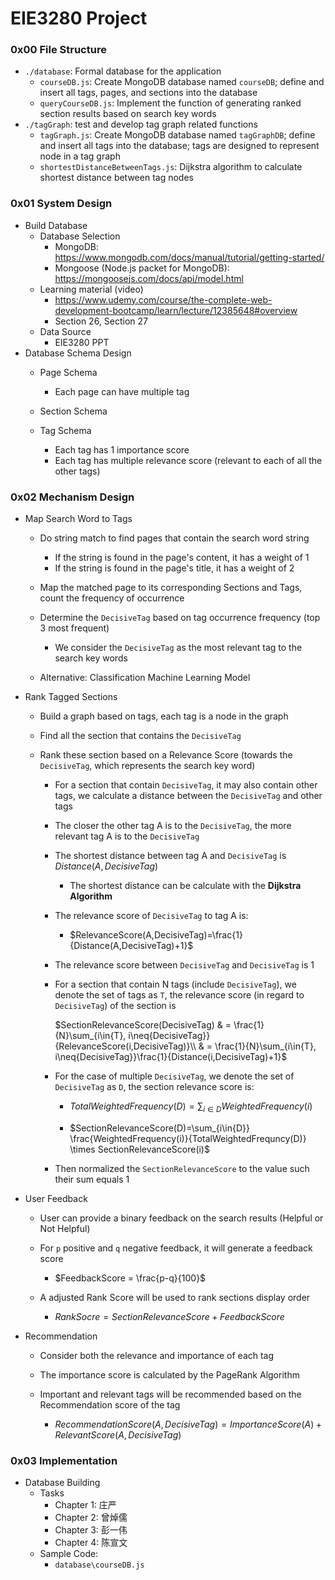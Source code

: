 # EIE3280 Project

### 0x00 File Structure

- `./database`: Formal database for the application
  - `courseDB.js`: Create MongoDB database named `courseDB`; define and insert all tags, pages, and sections into the database
  - `queryCourseDB.js`: Implement the function of generating ranked section results based on search key words
- `./tagGraph`: test and develop tag graph related functions
  - `tagGraph.js`: Create MongoDB database named `tagGraphDB`; define and insert all tags into the database; tags are designed to represent node in a tag graph
  - `shortestDistanceBetweenTags.js`: Dijkstra algorithm to calculate shortest distance between tag nodes

### 0x01 System Design

- Build Database
  - Database Selection
    - MongoDB: https://www.mongodb.com/docs/manual/tutorial/getting-started/
    - Mongoose (Node.js packet for MongoDB): https://mongoosejs.com/docs/api/model.html
  - Learning material (video)
    - https://www.udemy.com/course/the-complete-web-development-bootcamp/learn/lecture/12385648#overview
    - Section 26, Section 27
  - Data Source
    - EIE3280 PPT
- Database Schema Design
   - Page Schema
     - Each page can have multiple tag

   - Section Schema
   - Tag Schema
     - Each tag has 1 importance score
     - Each tag has multiple relevance score (relevant to each of all the other tags)


### 0x02 Mechanism Design

- Map Search Word to Tags
  - Do string match to find pages that contain the search word string
    - If the string is found in the page's content, it has a weight of 1
    - If the string is found in the page's title, it has a weight of 2

  - Map the matched page to its corresponding Sections and Tags, count the frequency of occurrence
  - Determine the `DecisiveTag` based on tag occurrence frequency (top 3 most frequent)
    - We consider the `DecisiveTag` as the most relevant tag to the search key words
  - Alternative: Classification Machine Learning Model

- Rank Tagged Sections

  - Build a graph based on tags, each tag is a node in the graph

  - Find all the section that contains the `DecisiveTag`

  - Rank these section based on a Relevance Score (towards the `DecisiveTag`, which represents the search key word)

    - For a section that contain `DecisiveTag`, it may also contain other tags, we calculate a distance between the `DecisiveTag` and other tags
    
    - The closer the other tag A is to the `DecisiveTag`, the more relevant tag A is to the `DecisiveTag`
    
    - The shortest distance between tag A and `DecisiveTag` is $Distance(A,DecisiveTag)$
      - The shortest distance can be calculate with the **Dijkstra Algorithm**
      
    - The relevance score of `DecisiveTag` to tag A is: 
      
      - $RelevanceScore(A,DecisiveTag)=\frac{1}{Distance(A,DecisiveTag)+1}$
      
    - The relevance score between `DecisiveTag`  and `DecisiveTag` is 1
    
    - For a section that contain N tags (include `DecisiveTag`), we denote the set of tags as `T`, the relevance score (in regard to `DecisiveTag`) of the section is
      
      $SectionRelevanceScore(DecisiveTag) & =  \frac{1}{N}\sum_{i\in{T}, i\neq{DecisiveTag}}{RelevanceScore(i,DecisiveTag)}\\ & = \frac{1}{N}\sum_{i\in{T}, i\neq{DecisiveTag}}\frac{1}{Distance(i,DecisiveTag)+1}$
      
    - For the case of multiple `DecisiveTag`, we denote the set of `DecisiveTag` as `D`, the section relevance score is:
    
      - $TotalWeightedFrequency(D) = \sum_{i\in{D}} WeightedFrequency(i)$
    
      - $SectionRelevanceScore(D)=\sum_{i\in{D}} \frac{WeightedFrequency(i)}{TotalWeightedFrequncy(D)} \times SectionRelevanceScore(i)$
    
    - Then normalized the `SectionRelevanceScore` to the value such their sum equals 1
  
- User Feedback

  - User can provide a binary feedback on the search results (Helpful or Not Helpful)

  - For `p` positive and `q` negative feedback, it will generate a feedback score
    - $FeedbackScore = \frac{p-q}{100}$
    
  - A adjusted Rank Score will be used to rank sections display order
    - $RankSocre = SectionRelevanceScore + FeedbackScore$
  
- Recommendation

  - Consider both the relevance and importance of each tag

  - The importance score is calculated by the PageRank Algorithm

  - Important and relevant tags will be recommended based on the Recommendation score of the tag
    - $RecommendationScore(A,DecisiveTag) = ImportanceScore(A) + RelevantScore(A,DecisiveTag)$

### 0x03 Implementation

- Database Building
  - Tasks
    - Chapter 1: 庄严
    - Chapter 2: 曾焯儒
    - Chapter 3: 彭一伟
    - Chapter 4: 陈宣文
  - Sample Code:
    - `database\courseDB.js`



